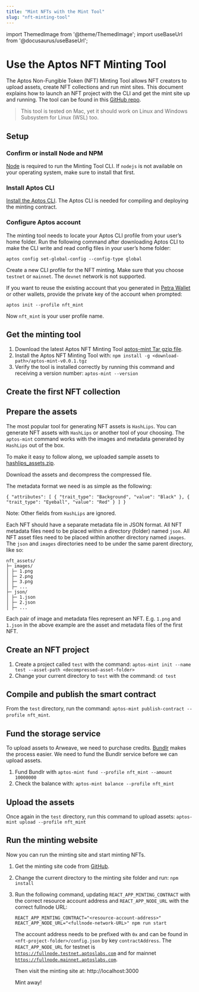 ```yaml
---
title: "Mint NFTs with the Mint Tool"
slug: "nft-minting-tool"
---
```


import ThemedImage from '@theme/ThemedImage';
import useBaseUrl from '@docusaurus/useBaseUrl';

# Use the Aptos NFT Minting Tool

The Aptos Non-Fungible Token (NFT) Minting Tool allows NFT creators to upload assets, create NFT collections and run mint sites. This document explains how to launch an NFT project with the CLI and get the mint site up and running. The tool can be found in this [GitHub repo](https://github.com/aptos-labs/token).

> This tool is tested on Mac, yet it should work on Linux and Windows Subsystem for Linux (WSL) too.

## Setup

### Confirm or install Node and NPM

[Node](https://nodejs.org/en/download/) is required to run the Minting Tool CLI. If `nodejs` is not available on your operating system, make sure to install that first.

### Install Aptos CLI

[Install the Aptos CLI](../../cli-tools/aptos-cli-tool/index.md). The Aptos CLI is needed for compiling and deploying the minting contract.

### Configure Aptos account

The minting tool needs to locate your Aptos CLI profile from your user’s home folder. Run the following command after downloading Aptos CLI to make the CLI write and read config files in your user’s home folder:

```shell
aptos config set-global-config --config-type global
```

Create a new CLI profile for the NFT minting. Make sure that you choose `testnet` or `mainnet`. The `devnet` network is not supported.

If you want to reuse the existing account that you generated in [Petra Wallet](https://petra.app/docs/use) or other wallets, provide the private key of the account when prompted:

```shell
aptos init --profile nft_mint
```

Now `nft_mint` is your user profile name.

## Get the minting tool

1. Download the latest Aptos NFT Minting Tool [aptos-mint Tar gzip file](https://github.com/aptos-labs/token/releases/download/aptos-mint-v0.0.1/aptos-mint-v0.0.1.tgz).
2. Install the Aptos NFT Minting Tool with: `npm install -g <download-path>/aptos-mint-v0.0.1.tgz`
3. Verify the tool is installed correctly by running this command and receiving a version number: `aptos-mint --version`

## Create the first NFT collection

## Prepare the assets

The most popular tool for generating NFT assets is `HashLips`. You can generate NFT assets with `HashLips` or another tool of your choosing. The `aptos-mint` command works with the images and metadata generated by `HashLips` out of the box.

To make it easy to follow along, we uploaded sample assets to [hashlips_assets.zip](https://github.com/aptos-labs/token/releases/download/sample-hashlips-assets/hashlips_assets.zip).

Download the assets and decompress the compressed file.

The metadata format we need is as simple as the following:

```shell
{ "attributes": [ { "trait_type": "Background", "value": "Black" }, { "trait_type": "Eyeball", "value": "Red" } ] }
```

Note: Other fields from `HashLips` are ignored.

Each NFT should have a separate metadata file in JSON format. All NFT metadata files need to be placed within a directory (folder) named `json`. All NFT asset files need to be placed within another directory named `images`. The `json` and `images` directories need to be under the same parent directory, like so:

```
nft_assets/
├─ images/
│ ├─ 1.png
│ ├─ 2.png
│ ├─ 3.png
│ ├─ ...
├─ json/
│ ├─ 1.json
│ ├─ 2.json
│ ├─ ...
```

Each pair of image and metadata files represent an NFT. E.g. `1.png` and `1.json` in the above example are the asset and metadata files of the first NFT.

## Create an NFT project

1. Create a project called `test` with the command: `aptos-mint init --name test --asset-path <decompressed-asset-folder>`
2. Change your current directory to `test` with the command: `cd test`

## Compile and publish the smart contract

From the `test` directory, run the command: `aptos-mint publish-contract --profile nft_mint`.

## Fund the storage service

To upload assets to Arweave, we need to purchase credits. [Bundlr](https://bundlr.network/) makes the process easier. We need to fund the Bundlr service before we can upload assets.

1. Fund Bundlr with `aptos-mint fund --profile nft_mint --amount 10000000`
2. Check the balance with: `aptos-mint balance --profile nft_mint`

## Upload the assets

Once again in the `test` directory, run this command to upload assets: `aptos-mint upload --profile nft_mint`

## **Run the minting website**

Now you can run the minting site and start minting NFTs.

1. Get the minting site code from [GitHub](https://github.com/aptos-labs/token/tree/main/minting-tool/minting-site).
2. Change the current directory to the minting site folder and run: `npm install`
3. Run the following command, updating `REACT_APP_MINTING_CONTRACT` with the correct resource account address and `REACT_APP_NODE_URL` with the correct fullnode URL:

   ```shell
   REACT_APP_MINTING_CONTRACT="<resource-account-address>" REACT_APP_NODE_URL="<fullnode-network-URL>" npm run start
   ```

   The account address needs to be prefixed with `0x` and can be found in `<nft-project-folder>/config.json` by key `contractAddress`. The `REACT_APP_NODE_URL` for testnet is [`https://fullnode.testnet.aptoslabs.com`](https://fullnode.testnet.aptoslabs.com/) and for mainnet [`https://fullnode.mainnet.aptoslabs.com`](https://fullnode.testnet.aptoslabs.com/).

   Then visit the minting site at: http://localhost:3000

   Mint away!
